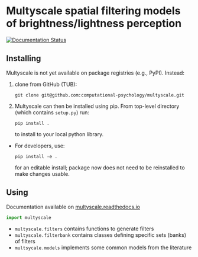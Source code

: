 # Multyscale spatial filtering models of brightness/lightness perception
[![Documentation Status](https://readthedocs.org/projects/multyscale/badge/?version=latest)](https://multyscale.readthedocs.io/en/latest/?badge=latest)


## Installing

Multyscale is not yet available on package registries (e.g., PyPI). Instead:

1. clone from GitHub (TUB):

   ```git
   git clone git@github.com:computational-psychology/multyscale.git
   ```

1. Multyscale can then be installed using pip. From top-level directory (which contains `setup.py`) run:

    ```pip
    pip install .
    ```

    to install to your local python library.

- For developers, use:

    ```pip
    pip install -e .
    ```

    for an editable install;
    package now does not need to be reinstalled to make changes usable.

## Using

Documentation available on [multyscale.readthedocs.io](https://multyscale.readthedocs.io/en/latest/)
```python
import multyscale
```

- `multyscale.filters` contains functions to generate filters
- `multyscale.filterbank` contains classes defining specific sets (banks) of filters
- `multsycale.models` implements some common models from the literature
